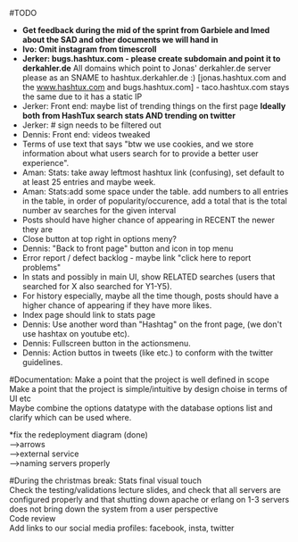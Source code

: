 #TODO

- <b>Get feedback during the mid of the sprint from Garbiele and Imed about the SAD and other documents we will hand in</b><br />
- <b>Ivo: Omit instagram from timescroll</b><br />
- <b>Jerker: bugs.hashtux.com - please create subdomain and point it to derkahler.de</b>
All domains which point to Jonas' derkahler.de server please as an SNAME to hashtux.derkahler.de :) [jonas.hashtux.com and the www.hashtux.com and bugs.hashtux.com] - taco.hashtux.com stays the same due to it has a static IP
- Jerker: Front end: maybe list of trending things on the first page <b>Ideally both from HashTux search stats AND trending on twitter</b><br />
- Jerker: # sign needs to be filtered out
- Dennis: Front end: videos tweaked<br />
- Terms of use text that says "btw we use cookies, and we store information about what users search for to provide a better user experience".<br />
- Aman: Stats: take away leftmost hashtux link (confusing), set default to at least 25 entries and maybe week.
- Aman: Stats:add some space under the table. add numbers to all entries in the table, in order of popularity/occurence, add a total that is the total number av searches for the given interval<br />
- Posts should have higher chance of appearing in RECENT the newer they are<br />
- Close button at top right in options meny?<br />
- Dennis: "Back to front page" button and icon in top menu<br />
- Error report / defect backlog - maybe link "click here to report problems"<br />
- In stats and possibly in main UI, show RELATED searches (users that searched for X also searched for Y1-Y5).<br />
- For history especially, maybe all the time though, posts should have a higher chance of appearing if they have more likes.<br />
- Index page should link to stats page
- Dennis: Use another word than "Hashtag" on the front page, (we don't use hashtax on youtube etc).
- Dennis: Fullscreen button in the actionsmenu. 
- Dennis: Action buttos in tweets (like etc.) to conform with the twitter guidelines. 

#Documentation:
Make a point that the project is well defined in scope<br />
Make a point that the project is simple/intuitive by design choise in terms of UI etc<br />
Maybe combine the options datatype with the database options list and clarify which can be used where.<br />

*fix the redeployment diagram (done)<br /> 
-->arrows<br /> 
-->external service<br />
-->naming servers properly <br />

#During the christmas break:
Stats final visual touch<br />
Check the testing/validations lecture slides, and check that all servers are configured properly and that shutting down apache or erlang on 1-3 servers does not bring down the system from a user perspective<br />
Code review <br/>
Add links to our social media profiles: facebook, insta, twitter<br />
